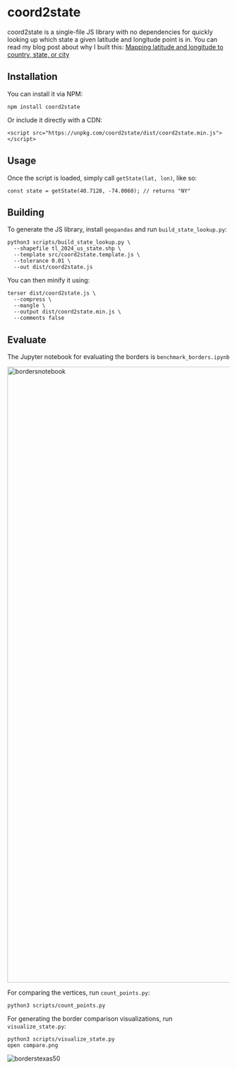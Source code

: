 # coord2state

coord2state is a single-file JS library with no dependencies for quickly looking up which state a given latitude and longitude point is in. You can read my blog post about why I built this: [Mapping latitude and longitude to country, state, or city](http://austinhenley.com/latlong.html)

## Installation

You can install it via NPM:

```
npm install coord2state
```

Or include it directly with a CDN:

```
<script src="https://unpkg.com/coord2state/dist/coord2state.min.js"></script>
```

## Usage

Once the script is loaded, simply call `getState(lat, lon)`, like so:

```
const state = getState(40.7128, -74.0060); // returns "NY"
```

## Building

To generate the JS library, install `geopandas` and run `build_state_lookup.py`:

```
python3 scripts/build_state_lookup.py \
  --shapefile tl_2024_us_state.shp \
  --template src/coord2state.template.js \
  --tolerance 0.01 \           
  --out dist/coord2state.js
```
You can then minify it using:

```
terser dist/coord2state.js \
  --compress \
  --mangle \
  --output dist/coord2state.min.js \
  --comments false
```

## Evaluate

The Jupyter notebook for evaluating the borders is `benchmark_borders.ipynb`

<img width="1392" alt="bordersnotebook" src="https://github.com/user-attachments/assets/08e8f426-8110-4a6e-9a6e-8ada940eb04f" />

For comparing the vertices, run `count_points.py`:

```
python3 scripts/count_points.py
```

For generating the border comparison visualizations, run `visualize_state.py`:

```
python3 scripts/visualize_state.py
open compare.png
```
![borderstexas50](https://github.com/user-attachments/assets/f757cb54-a1a2-4e74-a04b-10835b3306dc)
